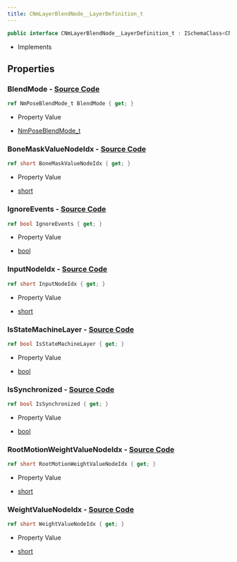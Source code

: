 ```yaml
---
title: CNmLayerBlendNode__LayerDefinition_t
---
```


```csharp
public interface CNmLayerBlendNode__LayerDefinition_t : ISchemaClass<CNmLayerBlendNode__LayerDefinition_t>, ISchemaField, ISchemaClass, INativeHandle
```

- Implements

## Properties

### **BlendMode** - [Source Code](https://github.com/swiftly-solution/swiftlys2/blob/main/managed/src/SwiftlyS2.Generated/Schemas/Interfaces/CNmLayerBlendNode__LayerDefinition_t.cs#L30)

```csharp
ref NmPoseBlendMode_t BlendMode { get; }
```

- Property Value

- [NmPoseBlendMode_t](/docs/api/shared/schemadefinitions/nmposeblendmode_t)

### **BoneMaskValueNodeIdx** - [Source Code](https://github.com/swiftly-solution/swiftlys2/blob/main/managed/src/SwiftlyS2.Generated/Schemas/Interfaces/CNmLayerBlendNode__LayerDefinition_t.cs#L20)

```csharp
ref short BoneMaskValueNodeIdx { get; }
```

- Property Value

- [short](https://learn.microsoft.com/dotnet/api/system.int16)

### **IgnoreEvents** - [Source Code](https://github.com/swiftly-solution/swiftlys2/blob/main/managed/src/SwiftlyS2.Generated/Schemas/Interfaces/CNmLayerBlendNode__LayerDefinition_t.cs#L26)

```csharp
ref bool IgnoreEvents { get; }
```

- Property Value

- [bool](https://learn.microsoft.com/dotnet/api/system.boolean)

### **InputNodeIdx** - [Source Code](https://github.com/swiftly-solution/swiftlys2/blob/main/managed/src/SwiftlyS2.Generated/Schemas/Interfaces/CNmLayerBlendNode__LayerDefinition_t.cs#L16)

```csharp
ref short InputNodeIdx { get; }
```

- Property Value

- [short](https://learn.microsoft.com/dotnet/api/system.int16)

### **IsStateMachineLayer** - [Source Code](https://github.com/swiftly-solution/swiftlys2/blob/main/managed/src/SwiftlyS2.Generated/Schemas/Interfaces/CNmLayerBlendNode__LayerDefinition_t.cs#L28)

```csharp
ref bool IsStateMachineLayer { get; }
```

- Property Value

- [bool](https://learn.microsoft.com/dotnet/api/system.boolean)

### **IsSynchronized** - [Source Code](https://github.com/swiftly-solution/swiftlys2/blob/main/managed/src/SwiftlyS2.Generated/Schemas/Interfaces/CNmLayerBlendNode__LayerDefinition_t.cs#L24)

```csharp
ref bool IsSynchronized { get; }
```

- Property Value

- [bool](https://learn.microsoft.com/dotnet/api/system.boolean)

### **RootMotionWeightValueNodeIdx** - [Source Code](https://github.com/swiftly-solution/swiftlys2/blob/main/managed/src/SwiftlyS2.Generated/Schemas/Interfaces/CNmLayerBlendNode__LayerDefinition_t.cs#L22)

```csharp
ref short RootMotionWeightValueNodeIdx { get; }
```

- Property Value

- [short](https://learn.microsoft.com/dotnet/api/system.int16)

### **WeightValueNodeIdx** - [Source Code](https://github.com/swiftly-solution/swiftlys2/blob/main/managed/src/SwiftlyS2.Generated/Schemas/Interfaces/CNmLayerBlendNode__LayerDefinition_t.cs#L18)

```csharp
ref short WeightValueNodeIdx { get; }
```

- Property Value

- [short](https://learn.microsoft.com/dotnet/api/system.int16)

